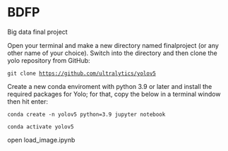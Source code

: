# BDFP
Big data final project

Open your terminal and make a new directory named finalproject (or any other name of your choice). Switch into the directory and then clone the yolo repository from GitHub:

<code>git clone https://github.com/ultralytics/yolov5</code>

Create a new conda enviroment with python 3.9 or later and install the required packages for Yolo; for that, copy the below in a terminal window then hit enter:

<code>conda create -n yolov5 python=3.9 jupyter notebook</code>

<code>conda activate yolov5</code>

open load_image.ipynb
